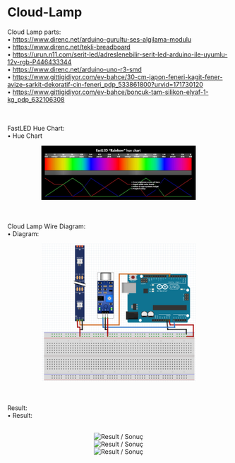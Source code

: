 # Cloud-Lamp
Cloud Lamp parts:
<br>• https://www.direnc.net/arduino-gurultu-ses-algilama-modulu
<br>• https://www.direnc.net/tekli-breadboard
<br>• https://urun.n11.com/serit-led/adreslenebilir-serit-led-arduino-ile-uyumlu-12v-rgb-P446433344
<br>• https://www.direnc.net/arduino-uno-r3-smd
<br>• https://www.gittigidiyor.com/ev-bahce/30-cm-japon-feneri-kagit-fener-avize-sarkit-dekoratif-cin-feneri_pdp_533861800?urvid=171730120
<br>• https://www.gittigidiyor.com/ev-bahce/boncuk-tam-silikon-elyaf-1-kg_pdp_632106308

<br><br>FastLED Hue Chart:
<br>• Hue Chart
<p align="center">
  <img src="img/hue_chart.png" width="350" title="Hue Chart / Renk Tablosu" max-width: 100%; max-height: 100%;>
</p>
<br><br>Cloud Lamp Wire Diagram:
<br>• Diagram:
<p align="center">
  <img src="img/diagram.png" width="350" title="Wire Diagram / Bağlantı Şeması" max-width: 100%; max-height: 100%;>
</p>
<br><br>Result:
<br>• Result:
<p align="center">
  <br><img src="img/result1.png" width="350" title="Result / Sonuç" max-width: 100%; max-height: 100%;>
  <br><img src="img/result2.png" width="350" title="Result / Sonuç" max-width: 100%; max-height: 100%;>
  <br><img src="img/result3.png" width="350" title="Result / Sonuç" max-width: 100%; max-height: 100%;>
</p>
